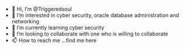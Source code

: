 - 👋 Hi, I’m @Triggeredsoul
- 👀 I’m interested in cyber security, oracle database administration and networking
- 🌱 I’m currently learning cyber security
- 💞️ I’m looking to collaborate with one who is willing to collaborate
- 📫 How to reach me ...find me here

<!---
Triggeredsoul/Triggeredsoul is a ✨ special ✨ repository because its `README.md` (this file) appears on your GitHub profile.
You can click the Preview link to take a look at your changes.
--->
